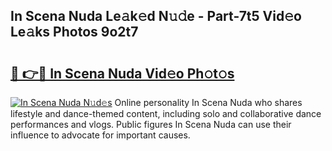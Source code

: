 ## In Scena Nuda Le𝚊k𝚎d N𝚞𝚍e - Part-7t5 Vid𝚎o Le𝚊ks Photos 9o2t7

# <h2><a href="http://fbfhw9.evod.top/?m=In+Scena+Nuda">🔗 👉🔴 In Scena Nuda Vid𝚎o Ph𝚘t𝚘s</a></h2>

[![In Scena Nuda N𝚞d𝚎s](https://i.imgur.com/8V9OHl7.gif)](http://fbfhw9.evod.top/?m=In+Scena+Nuda)
Online personality In Scena Nuda who shares lifestyle and dance-themed content, including solo and collaborative dance performances and vlogs. Public figures In Scena Nuda can use their influence to advocate for important causes. 
